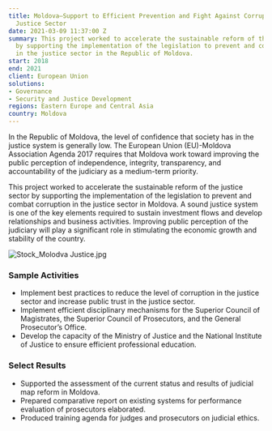 ```yaml
---
title: Moldova—Support to Efficient Prevention and Fight Against Corruption in the
  Justice Sector
date: 2021-03-09 11:37:00 Z
summary: This project worked to accelerate the sustainable reform of the justice sector
  by supporting the implementation of the legislation to prevent and combat corruption
  in the justice sector in the Republic of Moldova.
start: 2018
end: 2021
client: European Union
solutions:
- Governance
- Security and Justice Development
regions: Eastern Europe and Central Asia
country: Moldova
---
```


In the Republic of Moldova, the level of confidence that society has in the justice system is generally low. The European Union (EU)-Moldova Association Agenda 2017 requires that Moldova work toward improving the public perception of independence, integrity, transparency, and accountability of the judiciary as a medium-term priority. 

This project worked to accelerate the sustainable reform of the justice sector by supporting the implementation of the legislation to prevent and combat corruption in the justice sector in Moldova. A sound justice system is one of the key elements required to sustain investment flows and develop relationships and business activities. Improving public perception of the judiciary will play a significant role in stimulating the economic growth and stability of the country.

![Stock_Molodva Justice.jpg](/uploads/Stock_Molodva%20Justice.jpg)

### Sample Activities

* Implement best practices to reduce the level of corruption in the justice sector and increase public trust in the justice sector.
* Implement efficient disciplinary mechanisms for the Superior Council of Magistrates, the Superior Council of Prosecutors, and the General Prosecutor’s Office.
* Develop the capacity of the Ministry of Justice and the National Institute of Justice to ensure efficient professional education.

### Select Results 

* Supported the assessment of the current status and results of judicial map reform in Moldova.
* Prepared comparative report on existing systems for performance evaluation of prosecutors elaborated.
* Produced training agenda for judges and prosecutors on judicial ethics.